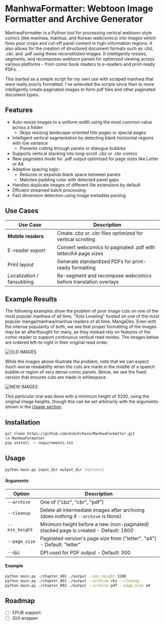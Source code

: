 # ManhwaFormatter: Webtoon Image Formatter and Archive Generator

ManhwaFormatter is a Python tool for processing vertical webtoon-style comics (like manhwa, manhua, and Korean webcomics) into images which fixes poor crops and cut-off panel content in high-information regions. It also allows for the creation of structured document formats such as .cbz, .cbr, and .pdf using these reconstituted images. It intelligently resizes, segments, and recomposes webtoon panels for optimized viewing across various platforms - from comic book readers to e-readers and print-ready PDFs.


This started as a simple script for my own use with scraped manhwa that were really poorly formatted. I've extended the scripts since then to more intelligently create paginated images to form pdf files and other paginated document types.


## Features
- Auto-resize images to a uniform width using the most common value across a folder
  - Skips resizing landscape-oriented title pages or special pages
- Intelligent vertical segmentation by detecting blank horizontal regions with low variance
  - Prevents cutting through panels or dialogue bubbles
- Supports vertical stacking into long-scroll .cbz or .cbr comics
- New paginated mode for .pdf output optimized for page sizes like Letter or A4
- Adaptive spacing logic:
  - Reduces or expands blank space between panels
  - Matches padding color with detected panel gaps
- Handles duplicate images of different file extensions by default
- Efficient streamed batch processing
- Fast dimension detection using image metadata parsing


## Use Cases

| Use Case                  | Description                                                    |
| ------------------------- | -------------------------------------------------------------- |
| **Mobile readers**        | Create .cbz or .cbr files optimized for vertical scrolling     |
| E-reader export           | Convert webcomics to paginated .pdf with letter/A4 page sizes  |
| Print layout              | Generate standardized PDFs for print-ready formatting          |
| Localization / fansubbing | Re-segment and recompose webcomics before translation overlays |


## Example Results

The following examples show the problem of poor image cuts on one of the most popular manhwa of all time, "Solo Leveling" hosted on one of the most popular manga/manhwa/manhua readers of all time, MangaDex. Even with the intense popularity of both, we see that proper formatting of the images may be an afterthought for many, as they instead rely on features of the comic reader to support continuous vertical read modes. The images below are ordered left-to-right in their original read order.

![OLD IMAGES](assets/examples/old_img_grid.png)

While the images above illustrate the problem, note that we can expect much worse readability when the cuts are made in the middle of a speech bubble or region of very dense comic panels. Below, we see the fixed version that ensures cuts are made in whitespace.

![NEW IMAGES](assets/examples/new_img_grid.png)


This particular trial was done with a minimum height of 3200, using the original image heights, though this can be set arbitrarily with the arguments shown in the [Usage section](##Usage).



## Installation
```bash
git clone https://github.com/eskutcheon/ManhwaFormatter.git
cd ManhwaFormatter
pip install -r requirements.txt
```

## Usage
```bash
python main.py input_dir output_dir [options]
```
#### Arguments

| Option         | Description                                                                          |
| -------------- | ------------------------------------------------------------------------------------ |
| `--archive`    | One of ("cbz", "cbr", "pdf")                                                         |
| `--cleanup`    | Delete all intermediate images after archiving (does nothing if `--archive` is None) |
| `--min_height` | Minimum height before a new (non-paginated) stacked page is created - Default: 1600  |
| `--page_size`  | Paginated version's page size from ("letter", "a4") - Default: "letter"              |
| `--dpi`        | DPI used for PDF output - Default: 300                                               |

#### Example
```bash
python main.py ./chapter_001 ./output --min_height 3200
python main.py ./chapter_001 ./output --archive cbz --cleanup
python main.py ./chapter_002 ./output --archive pdf --page_size a4
```


## Roadmap
- [ ] EPUB support
- [ ] GUI wrapper
